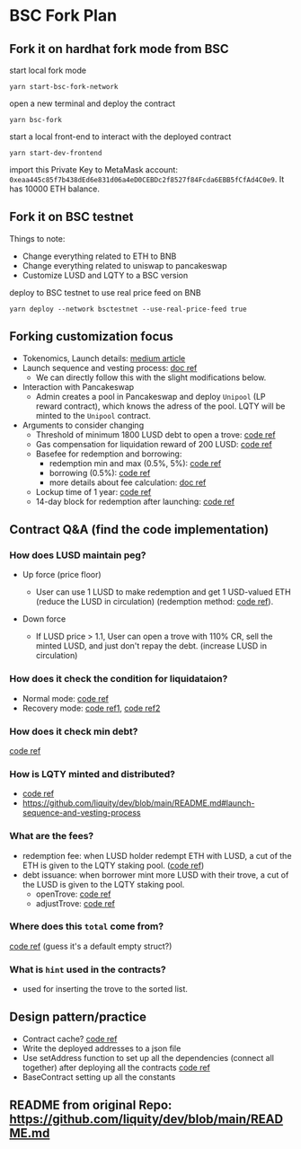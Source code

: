 # BSC Fork Plan
## Fork it on hardhat fork mode from BSC
start local fork mode
```
yarn start-bsc-fork-network
```
open a new terminal and deploy the contract
```
yarn bsc-fork
```
start a local front-end to interact with the deployed contract
```
yarn start-dev-frontend
```
import this Private Key to MetaMask account: `0xeaa445c85f7b438dEd6e831d06a4eD0CEBDc2f8527f84Fcda6EBB5fCfAd4C0e9`. It has 10000 ETH balance.
## Fork it on BSC testnet
Things to note:
- Change everything related to ETH to BNB
- Change everything related to uniswap to pancakeswap
- Customize LUSD and LQTY to a BSC version

deploy to BSC testnet to use real price feed on BNB
```
yarn deploy --network bsctestnet --use-real-price-feed true
```

## Forking customization focus
- Tokenomics, Launch details: [medium article](https://medium.com/liquity/liquity-launch-details-4537c5ffa9ea)
- Launch sequence and vesting process: [doc ref](https://github.com/liquity/dev#launch-sequence-and-vesting-process)
    - We can directly follow this with the slight modifications below.
- Interaction with Pancakeswap
    - Admin creates a pool in Pancakeswap and deploy `Unipool` (LP reward contract), which knows the adress of the pool. LQTY will be minted to the `Unipool` contract.
- Arguments to consider changing
    - Threshold of minimum 1800 LUSD debt to open a trove: [code ref](https://github.com/hcheng826/liquity-fork/blob/b76a54fe758eb6ec1e298f79a236c8b43c88a265/packages/contracts/contracts/Dependencies/LiquityBase.sol#L31)
    - Gas compensation for liquidation reward of 200 LUSD: [code ref](https://github.com/hcheng826/liquity-fork/blob/b76a54fe758eb6ec1e298f79a236c8b43c88a265/packages/contracts/contracts/Dependencies/LiquityBase.sol#L28)
    - Basefee for redemption and borrowing:
        - redemption min and max (0.5%, 5%): [code ref](https://github.com/hcheng826/liquity-fork/blob/b76a54fe758eb6ec1e298f79a236c8b43c88a265/packages/contracts/contracts/TroveManager.sol#L47-L48)
        - borrowing (0.5%): [code ref](https://github.com/hcheng826/liquity-fork/blob/b76a54fe758eb6ec1e298f79a236c8b43c88a265/packages/contracts/contracts/Dependencies/LiquityBase.sol#L36)
        - more details about fee calculation: [doc ref](https://github.com/liquity/dev#liquity-system-fees)
    - Lockup time of 1 year: [code ref](https://github.com/hcheng826/liquity-fork/blob/3f1aa7b7f0bc319d71774ffd35a3edd47631be91/packages/contracts/contracts/LQTY/LockupContractFactory.sol#L32)
    - 14-day block for redemption after launching: [code ref](https://github.com/hcheng826/liquity-fork/blob/3f1aa7b7f0bc319d71774ffd35a3edd47631be91/packages/contracts/contracts/TroveManager.sol#L51)

## Contract Q&A (find the code implementation)
### How does LUSD maintain peg?
- Up force (price floor)
    - User can use 1 LUSD to make redemption and get 1 USD-valued ETH (reduce the LUSD in circulation) (redemption method: [code ref](https://github.com/hcheng826/liquity-fork/blob/d65f27d6c20ba1f66f23ebaeed0135ad4e718138/packages/contracts/contracts/TroveManager.sol#L925)).

- Down force
    - If LUSD price > 1.1, User can open a trove with 110% CR, sell the minted LUSD, and just don't repay the debt. (increase LUSD in circulation)
### How does it check the condition for liquidataion?
- Normal mode: [code ref](https://github.com/hcheng826/liquity-fork/blob/d65f27d6c20ba1f66f23ebaeed0135ad4e718138/packages/contracts/contracts/TroveManager.sol#L767)
- Recovery mode: [code ref1](https://github.com/hcheng826/liquity-fork/blob/d65f27d6c20ba1f66f23ebaeed0135ad4e718138/packages/contracts/contracts/TroveManager.sol#L716), [code ref2](https://github.com/hcheng826/liquity-fork/blob/d65f27d6c20ba1f66f23ebaeed0135ad4e718138/packages/contracts/contracts/TroveManager.sol#L736)
### How does it check min debt?
[code ref](https://github.com/hcheng826/liquity-fork/blob/6dbfd73baefdcac49d20b50a4c1c9a8c1c4afdf9/packages/contracts/contracts/BorrowerOperations.sol#L173)
### How is LQTY minted and distributed?
- [code ref](https://github.com/hcheng826/liquity-fork/blob/3f1aa7b7f0bc319d71774ffd35a3edd47631be91/packages/contracts/contracts/LQTY/LQTYToken.sol#L138-L154)
- https://github.com/liquity/dev/blob/main/README.md#launch-sequence-and-vesting-process

### What are the fees?
- redemption fee: when LUSD holder redempt ETH with LUSD, a cut of the ETH is given to the LQTY staking pool. ([code ref](https://github.com/hcheng826/liquity-fork/blob/b76a54fe758eb6ec1e298f79a236c8b43c88a265/packages/contracts/contracts/TroveManager.sol#L1006))
- debt issuance: when borrower mint more LUSD with their trove, a cut of the LUSD is given to the LQTY staking pool.
    - openTrove: [code ref](https://github.com/hcheng826/liquity-fork/blob/b76a54fe758eb6ec1e298f79a236c8b43c88a265/packages/contracts/contracts/BorrowerOperations.sol#L170)
    - adjustTrove: [code ref](https://github.com/hcheng826/liquity-fork/blob/b76a54fe758eb6ec1e298f79a236c8b43c88a265/packages/contracts/contracts/BorrowerOperations.sol#L276)

### Where does this `total` come from?
[code ref](https://github.com/hcheng826/liquity-fork/blob/d65f27d6c20ba1f66f23ebaeed0135ad4e718138/packages/contracts/contracts/TroveManager.sol#L731)
(guess it's a default empty struct?)

### What is `hint` used in the contracts?
- used for inserting the trove to the sorted list.

## Design pattern/practice
- Contract cache? [code ref](https://github.com/hcheng826/liquity-fork/blob/6dbfd73baefdcac49d20b50a4c1c9a8c1c4afdf9/packages/contracts/contracts/TroveManager.sol#L646)
- Write the deployed addresses to a json file
- Use setAddress function to set up all the dependencies (connect all together) after deploying all the contracts [code ref](https://github.com/hcheng826/liquity-fork/blob/6dbfd73baefdcac49d20b50a4c1c9a8c1c4afdf9/packages/contracts/contracts/BorrowerOperations.sol#L98)
- BaseContract setting up all the constants



## README from original Repo: https://github.com/liquity/dev/blob/main/README.md
